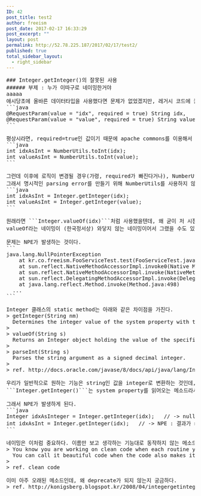 ```yaml
---
ID: 42
post_title: test2
author: freeism
post_date: 2017-02-17 16:33:29
post_excerpt: ""
layout: post
permalink: http://52.78.225.187/2017/02/17/test2/
published: true
total_sidebar_layout:
  - right_sidebar
---
```

<pre class="">### Integer.getInteger()의 잘못된 사용
###### 부제 : 누가 이따구로 네이밍한거야
aaaaa
애시당초에 올바른 데이터타입을 사용했다면 문제가 없었겠지만, 레거시 코드에 붙이다보면 타입캐스팅이 필요한 경우가 있다.
```java
@RequestParam(value = &quot;idx&quot;, required = true) String idx,
@RequestParam(value = &quot;value&quot;, required = true) String value
```

평상시라면, required=true인 값이기 때문에 apache commons를 이용해서 파싱했을 것이다
```java
int idxAsInt = NumberUtils.toInt(idx);
int valueAsInt = NumberUtils.toInt(value);
```

그런데 이후에 로직이 변경될 경우(가령, required가 빠진다거나), NumberUtils의 default value = 0으로 적용되면 side-effect이 크게 발생할 것 같았다. 
그래서 명시적인 parsing error를 만들기 위해 NumberUtils를 사용하지 않고 Integer 클래스를 사용하기로 했다.
```java
int idxAsInt = Integer.getInteger(idx);
int valueAsInt = Integer.getInteger(value);
```

원래라면 ```Integer.valueOf(idx)```처럼 사용했을텐데, 왜 굳이 저 시점에는 ```Integer.getInteger(idx)```를 썼는지 모르겠다.
valueOf라는 네이밍이 (한국정서상) 와닿지 않는 네이밍이어서 그랬을 수도 있고, 혹은 autocomplete되어 나왔는데 생각없이 썼을 수도 있다.

문제는 NPE가 발생하는 것이다.
```
java.lang.NullPointerException
    at kr.co.freeism.FooServiceTest.test(FooServiceTest.java:45)
    at sun.reflect.NativeMethodAccessorImpl.invoke0(Native Method)
    at sun.reflect.NativeMethodAccessorImpl.invoke(NativeMethodAccessorImpl.java:62)
    at sun.reflect.DelegatingMethodAccessorImpl.invoke(DelegatingMethodAccessorImpl.java:43)
    at java.lang.reflect.Method.invoke(Method.java:498)
  ...
```

Integer 클래스의 static method는 아래와 같은 차이점을 가진다.
> getInteger(String nm)
  Determines the integer value of the system property with the specified name.
>
> valueOf(String s)
  Returns an Integer object holding the value of the specified String.
>
> parseInt(String s)
  Parses the string argument as a signed decimal integer.
>
> ref. http://docs.oracle.com/javase/8/docs/api/java/lang/Integer.html
  
우리가 일반적으로 원하는 기능은 string인 값을 integer로 변환하는 것인데, 그렇다면 ```Integer.valueOf()```나 ```Integer.parseInt()```를 사용해야 한다.
```Integer.getInteger()```는 system property를 읽어오는 메소드라서 대부분의 경우(?) null을 return할 것이다. 

그래서 NPE가 발생하게 된다.
```java
Integer idxAsInteger = Integer.getInteger(idx);   // -&gt; null
int idxAsInt = Integer.getInteger(idx);   // -&gt; NPE : 결과가 null이기 때문에, auto-unboxing하면서 NPE가 발생함.
```

네이밍은 이처럼 중요하다. 이름만 보고 생각하는 기능대로 동작하지 않는 메소드는 위험하다.
> You know you are working on clean code when each routine you read turns out to be pretty much what you expected. 
  You can call it beautiful code when the code also makes it look like the language was made for the problem.
>
> ref. clean code

이미 아주 오래된 메소드인데, 왜 deprecate가 되지 않는지 궁금하다.
> ref. http://konigsberg.blogspot.kr/2008/04/integergetinteger-are-you-kidding-me.html</pre>
